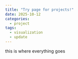 ```yaml
---
title: "Try page for projects!"
date: 2025-10-12
categories:
  - project
tags:
  - visualization
  - update
---
```



this is where everything goes
